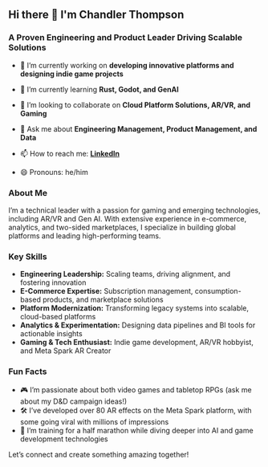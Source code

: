 ## Hi there 👋 I'm Chandler Thompson  
### A Proven Engineering and Product Leader Driving Scalable Solutions  

- 🔭 I’m currently working on **developing innovative platforms and designing indie game projects**  

- 🌱 I’m currently learning **Rust, Godot, and GenAI**  

- 👯 I’m looking to collaborate on **Cloud Platform Solutions, AR/VR, and Gaming**  

- 💬 Ask me about **Engineering Management, Product Management, and Data**  

- 📫 How to reach me: **[LinkedIn](https://linkedin.com/in/chandlerthompson)**

- 😄 Pronouns: he/him

### About Me
I’m a technical leader with a passion for gaming and emerging technologies, including AR/VR and Gen AI. With extensive experience in e-commerce, analytics, and two-sided marketplaces, I specialize in building global platforms and leading high-performing teams.  

### Key Skills  
- **Engineering Leadership:** Scaling teams, driving alignment, and fostering innovation  
- **E-Commerce Expertise:** Subscription management, consumption-based products, and marketplace solutions  
- **Platform Modernization:** Transforming legacy systems into scalable, cloud-based platforms  
- **Analytics & Experimentation:** Designing data pipelines and BI tools for actionable insights  
- **Gaming & Tech Enthusiast:** Indie game development, AR/VR hobbyist, and Meta Spark AR Creator  

### Fun Facts  
- 🎮 I’m passionate about both video games and tabletop RPGs (ask me about my D&D campaign ideas!)  
- 🛠️ I’ve developed over 80 AR effects on the Meta Spark platform, with some going viral with millions of impressions  
- 🏃 I’m training for a half marathon while diving deeper into AI and game development technologies  

Let’s connect and create something amazing together!
